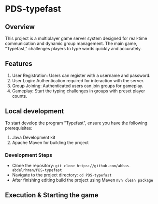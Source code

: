 # PDS-typefast

## Overview 
This project is a multiplayer game server system designed for real-time communication and dynamic group management. The main game, "Typefast," challenges players to type words quickly and accurately.

## Features
1. User Registration: Users can register with a username and password.
2. User Login: Authentication required for interaction with the server.
3. Group Joining: Authenticated users can join groups for gameplay.
4. Gameplay: Start the typing challenges in groups with preset player counts.

## Local development
To start develop the program "Typefast", ensure you have the following prerequisites:
1. Java Development kit 
2. Apache Maven for building the project

### Development Steps

* Clone the repository: `git clone https://github.com/abbas-abdelrhman/PDS-typefast`
* Navigate to the project directory: `cd PDS-typefast`
* After finishing editing build the project using Maven `mvn clean package`


## Execution & Starting the game